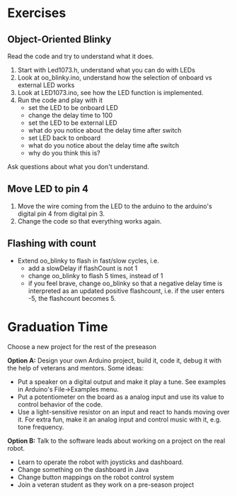 # Exercises
## Object-Oriented Blinky
Read the code and try to understand what it does.

1. Start with Led1073.h, understand what you can do with LEDs
2. Look at oo_blinky.ino, understand how the selection of onboard vs external LED works
3. Look at LED1073.ino, see how the LED function is implemented.
4. Run the code and play with it
	* set the LED to be onboard LED
	* change the delay time to 100
	* set the LED to be external LED
	* what do you notice about the delay time after switch
	* set LED back to onboard
	* what do you notice about the delay time afte switch
	* why do you think this is? 

Ask questions about what you don't understand.
## Move LED to pin 4
1. Move the wire coming from the LED to the arduino to the arduino's digital pin 4 from digital pin 3.
2. Change the code so that everything works again.

## Flashing with count
* Extend oo_blinky to flash in fast/slow cycles, i.e.
	* add a slowDelay if flashCount is not 1
	* change oo_blinky to flash 5 times, instead of 1
	* if you feel brave, change oo_blinky so that a negative delay time is interpreted as an updated positive flashcount, i.e. if the user enters -5, the flashcount becomes 5.

# Graduation Time
Choose a new project for the rest of the preseason

**Option A:** Design your own Arduino project, build it, code it, debug it with the help of veterans and mentors. Some ideas:

* Put a speaker on a digital output and make it play a tune. See examples in Arduino's File->Examples menu.
* Put a potentiometer on the board as a analog input and use its value to control behavior of the code.
*  Use a light-sensitive resistor on an input and react to hands moving over it. For extra fun, make it an analog input and control music with it, e.g. tone frequency.

**Option B:** Talk to the software leads about working on a project on the real robot.

* Learn to operate the robot with joysticks and dashboard.
* Change something on the dashboard in Java
* Change button mappings on the robot control system
* Join a veteran student as they work on a pre-season project
